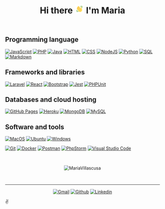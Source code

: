 <h1 align="center">
    Hi there  
    <img src="https://raw.githubusercontent.com/krol3/krol3/master/wave.gif" 
         alt="Waving hand animated gif"
         height="30"
         width="30" />
   I'm Maria
</h1>
<br/>
  

## Programming language

<a href="#"><img alt="JavaScript" src="https://img.shields.io/badge/JavaScript-F7DF1E?style=for-the-badge&logo=javascript&logoColor=black"></a>
<a href="#"><img alt="PHP" src="https://img.shields.io/badge/PHP-777BB4?style=for-the-badge&logo=php&logoColor=white"></a>
<a href="#"><img alt="Java" src="https://img.shields.io/badge/Java-007396.svg?style=for-the-badge&logo=java&logoColor=white"></a>
<a href="#"><img alt="HTML" src="https://img.shields.io/badge/HTML5-E34F26?style=for-the-badge&logo=html5&logoColor=white"></a>
<a href="#"><img alt="CSS" src="https://img.shields.io/badge/CSS3-1572B6?style=for-the-badge&logo=css3&logoColor=white"></a>
<a href="#"><img alt="NodeJS" src="https://img.shields.io/badge/Node.js-43853D?style=for-the-badge&logo=node.js&logoColor=white"></a>
<a href="#"><img alt="Python" src="https://img.shields.io/badge/Python-14354C?style=for-the-badge&logo=python&logoColor=white"></a>
<a href="#"><img alt="SQL" src="https://custom-icon-badges.herokuapp.com/badge/SQL-025E8C.svg?style=for-the-badge&logo=database&logoColor=white"></a>
<a href="#"><img alt="Markdown" src="https://img.shields.io/badge/Markdown-white?style=for-the-badge&logo=markdown&logoColor=black"></a>
    
 ## Frameworks and libraries
  
<a href="#"><img alt="Laravel" src="https://img.shields.io/badge/Laravel-FF2D20?style=for-the-badge&logo=laravel&logoColor=white"></a>
<a href="#"><img alt="React" src="https://img.shields.io/badge/React-20232A?style=for-the-badge&logo=react&logoColor=61DAFB"></a>
<a href="#"><img alt="Bootstrap" src="https://img.shields.io/badge/Bootstrap-563D7C?style=for-the-badge&logo=bootstrap&logoColor=white"></a>
<a href="#"><img alt="Jest" src="https://img.shields.io/badge/Jest-C21325.svg?style=for-the-badge&logo=jest&logoColor=white"></a>
<a href="#"><img alt="PHPUnit" src="https://custom-icon-badges.herokuapp.com/badge/PHPUnit-666DF2.svg?style=for-the-badge&logo=test-tube&logoColor=white"></a>

 ## Databases and cloud hosting
<a href="#"><img alt="GitHub Pages" src="https://img.shields.io/badge/GitHub%20Pages-327FC7.svg?style=for-the-badge&logo=github&logoColor=white"></a>
<a href="#"><img alt="Heroku" src="https://img.shields.io/badge/Heroku-430098?style=for-the-badge&logo=heroku&logoColor=white"></a>
<a href="#"><img alt="MongoDB" src="https://img.shields.io/badge/MongoDB-4EA94B?style=for-the-badge&logo=mongodb&logoColor=white"></a>
<a href="#"><img alt="MySQL" src="https://img.shields.io/badge/MySQL-4479A1?style=for-the-badge&logo=mysql&logoColor=white"></a>
  
 ## Software and tools
    
<a href="#"><img alt="MacOS" src="https://img.shields.io/badge/Mac%20OS-white.svg?style=for-the-badge&logo=apple&logoColor=black"></a>
<a href="#"><img alt="Ubuntu" src="https://img.shields.io/badge/Ubuntu-E95420.svg?style=for-the-badge&logo=ubuntu&logoColor=white"></a>
<a href="#"><img alt="Windows" src="https://img.shields.io/badge/Windows-0078D6.svg?style=for-the-badge&logo=windows&logoColor=white"></a>

<a href="#"><img alt="Git" src="https://img.shields.io/badge/Git-20232A.svg?style=for-the-badge&logo=git&logoColor=F05033"></a>
<a href="#"><img alt="Docker" src="https://img.shields.io/badge/Docker-2496ED?style=for-the-badge&logo=docker&logoColor=white"></a>
<a href="#"><img alt="Postman" src="https://img.shields.io/badge/Postman-white?style=for-the-badge&logo=postman&logoColor=FF6C37"></a>
<a href="#"><img alt="PhpStorm" src="https://img.shields.io/badge/PhpStorm-8941E0.svg?style=for-the-badge&logo=phpstorm&logoColor=black"></a>
<a href="#"><img alt="Visual Studio Code" src="https://img.shields.io/badge/Visual%20Studio%20Code-0078d7.svg?style=for-the-badge&logo=visual-studio-code&logoColor=white"></a>
</p><br/>


<p align="center">
  <img align="center" src="https://github-readme-stats.vercel.app/api/top-langs/?username=MariaVillascusa&layout=compact&hide=html" alt="MariaVillascusa" />
  <!---
<img src="https://github-readme-stats.vercel.app/api?username=MariaVillascusa&theme=blue-green" />
--->
</p>

<br/>
<hr/>

<p align="center">
<a href="mailto:maria.villascusa@gmail.com"><img alt="Gmail" src="https://img.shields.io/badge/-Gmail-white?style=for-the-badge&logo=Gmail&logoColor=white)"></a>
<a href="https://github.com/MariaVillascusa"><img alt="Github" src="https://img.shields.io/badge/-Github-000?style=for-the-badge&logo=Github&logoColor=white)"></a>
<a href="https://www.linkedin.com/in/maria-villascusa-marin-57b935224/"><img alt="Linkedin" src="https://img.shields.io/badge/-LinkedIn-blue?style=for-the-badge&logo=Linkedin&logoColor=white)"></a>
</p>


✌️



<!---
MariaVillascusa/MariaVillascusa is a ✨ special ✨ repository because its `README.md` (this file) appears on your GitHub profile.
You can click the Preview link to take a look at your changes.
--->
